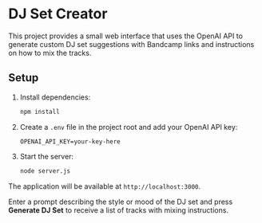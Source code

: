 # DJ Set Creator

This project provides a small web interface that uses the OpenAI API to generate custom DJ set suggestions with Bandcamp links and instructions on how to mix the tracks.

## Setup

1. Install dependencies:
   ```bash
   npm install
   ```

2. Create a `.env` file in the project root and add your OpenAI API key:
   ```env
   OPENAI_API_KEY=your-key-here
   ```

3. Start the server:
   ```bash
   node server.js
   ```

The application will be available at `http://localhost:3000`.

Enter a prompt describing the style or mood of the DJ set and press **Generate DJ Set** to receive a list of tracks with mixing instructions.
